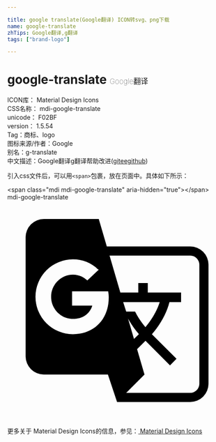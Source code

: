 ```yaml
---

title: google translate(Google翻译) ICON转svg、png下载
name: google-translate
zhTips: Google翻译,g翻译
tags: ["brand-logo"]

---
```


# google-translate  <small style="font-size: 60%;font-weight: 100">Google翻译</small>


<div class="detail-page">
<p>
<span>
ICON库：
<span class="badge-secondary badge">Material Design Icons</span> 
</span>
<br/>
<span>
CSS名称：
<span class="badge-secondary badge">mdi-google-translate</span> 
</span>
<br/>
<span>
unicode：
<span class="badge-secondary badge">F02BF</span> 
<copy-btn content='F02BF' btn-title=""></copy-btn>
<copy-btn :content='String.fromCodePoint(parseInt("F02BF", 16))' btn-title="复制U"></copy-btn>
</span>
<br/>
<span>
version：
<span class="badge-secondary badge">1.5.54</span> 
</span><br/><span>Tag：<span class="badge-light badge"><router-link to="/tags/brand-logo.html">商标、logo</router-link></span></span>
<br/>
<span>图标来源/作者：<span class="badge-light badge">Google</span></span> 
<br/>
<span>别名：<span class="badge-light badge">g-translate</span></span><br/><span class="zh-detail">中文描述：<span class="badge-primary badge">Google翻译</span><span class="badge-primary badge">g翻译</span><span class="help-link"><span>帮助改进</span>(<a href="https://gitee.com/liuwave/icon-helper/edit/master/json/material/google-translate.json" target="_blank" rel="noopener noreferrer">gitee</a><a href="https://github.com/liuwave/icon-helper/edit/master/json/material/google-translate.json" target="_blank" rel="noopener noreferrer">github</a></span>)</span><br/>
</p>
</div>
<div class="alert alert-dark">
  <i class="mdi mdi-google-translate mdi-48px"></i>
  <i class="mdi mdi-google-translate mdi-36px"></i>
  <i class="mdi mdi-google-translate mdi-24px"></i>
  <i class="mdi mdi-google-translate mdi-18px"></i>
</div>
<div>
  <p>引入css文件后，可以用<code>&lt;span&gt;</code>包裹，放在页面中。具体如下所示：    
  </p>
  <div class="alert alert-primary" style="font-size: 14px">
    &lt;span class="mdi mdi-google-translate" aria-hidden="true"&gt;&lt;/span&gt;
    <copy-btn content='<span class="mdi mdi-google-translate" aria-hidden="true"></span>'></copy-btn>
  </div>
  <div class="alert alert-secondary">
    <i class="mdi mdi-google-translate"
    style="font-size: 24px"
    aria-hidden="true"></i> mdi-google-translate
    <copy-btn content="mdi-google-translate" btn-title="复制图标名称"></copy-btn>
  </div>
</div>
<div id="svg" class="svg-wrap">
<svg xmlns="http://www.w3.org/2000/svg" viewBox="0 0 24 24"><path d="M20,5H10.88L10,2H4A2,2 0 0,0 2,4V17A2,2 0 0,0 4,19H11L12,22H20A2,2 0 0,0 22,20V7A2,2 0 0,0 20,5M7.17,14.59A4.09,4.09 0 0,1 3.08,10.5A4.09,4.09 0 0,1 7.17,6.41C8.21,6.41 9.16,6.78 9.91,7.5L10,7.54L8.75,8.72L8.69,8.67C8.4,8.4 7.91,8.08 7.17,8.08C5.86,8.08 4.79,9.17 4.79,10.5C4.79,11.83 5.86,12.92 7.17,12.92C8.54,12.92 9.13,12.05 9.29,11.46H7.08V9.91H11.03L11.04,10C11.08,10.19 11.09,10.38 11.09,10.59C11.09,12.94 9.5,14.59 7.17,14.59M13.2,12.88C13.53,13.5 13.94,14.06 14.39,14.58L13.85,15.11L13.2,12.88M13.97,12.12H13L12.67,11.08H16.66C16.66,11.08 16.32,12.39 15.1,13.82C14.58,13.2 14.21,12.59 13.97,12.12M21,20A1,1 0 0,1 20,21H13L15,19L14.19,16.23L15.11,15.31L17.79,18L18.5,17.27L15.81,14.59C16.71,13.56 17.41,12.34 17.73,11.08H19V10.04H15.36V9H14.32V10.04H12.36L11.18,6H20A1,1 0 0,1 21,7V20Z" /></svg>
</div>
<detail full-name='mdi-google-translate'></detail>
    
<div><p>更多关于 Material Design Icons的信息，参见：<a target="_blank" href="https://iconhelper.cn/material.html"> Material Design Icons</a>
</p></div>
